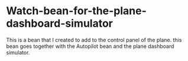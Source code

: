# Watch-bean-for-the-plane-dashboard-simulator
This is a bean that I created to add to the control panel of the plane.
this bean goes together with the Autopilot bean and the plane dashboard simulator.
